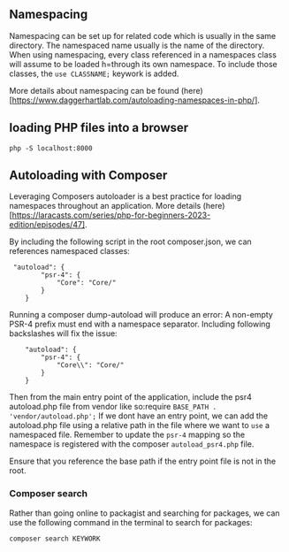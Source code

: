 ## Namespacing
Namespacing can be set up for related code which is usually in the same directory. The namespaced name usually is the name of the directory.
When using namespacing, every class referenced in a namespaces class will assume to be loaded h=through its own namespace.
To include those classes, the `use CLASSNAME;` keywork is added.

More details about namespacing can be found (here)[https://www.daggerhartlab.com/autoloading-namespaces-in-php/].

## loading PHP files into a browser
`php -S localhost:8000`

## Autoloading with Composer
Leveraging Composers autoloader is a best practice for loading namespaces throughout an application. More details (here)[https://laracasts.com/series/php-for-beginners-2023-edition/episodes/47].

By including the following script in the root composer.json, we can references namespaced classes:
```
 "autoload": {
        "psr-4": {
            "Core": "Core/"
        }
    }
```

Running a composer dump-autoload will produce an error: A non-empty PSR-4 prefix must end with a namespace separator. Including following backslashes will fix the issue:
```
    "autoload": {
        "psr-4": {
            "Core\\": "Core/"
        }
    }
```

Then from the main entry point of the application, include the psr4 autoload.php file from vendor like so:require `BASE_PATH . 'vendor/autoload.php';`
If we dont have an entry point, we can add the autoload.php file using a relative path in the file where we want to `use` a namespaced file.
Remember to update the `psr-4` mapping so the namespace is registered with the composer `autoload_psr4.php` file.

Ensure that you reference the base path if the entry point file is not in the root.

### Composer search

Rather than going online to packagist and searching for packages, we can use the following command in the terminal to search for packages:

`composer search KEYWORK`